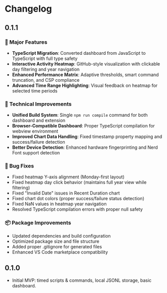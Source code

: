 # Changelog

## 0.1.1

### 🚀 Major Features

- **TypeScript Migration**: Converted dashboard from JavaScript to TypeScript with full type safety
- **Interactive Activity Heatmap**: GitHub-style visualization with clickable day filtering and year navigation
- **Enhanced Performance Matrix**: Adaptive thresholds, smart command truncation, and CSP compliance
- **Advanced Time Range Highlighting**: Visual feedback on heatmap for selected time periods

### 🔧 Technical Improvements

- **Unified Build System**: Single `npm run compile` command for both dashboard and extension
- **Browser-Compatible Dashboard**: Proper TypeScript compilation for webview environment
- **Improved Chart Data Handling**: Fixed timestamp property mapping and success/failure detection
- **Better Device Detection**: Enhanced hardware fingerprinting and Nerd Font support detection

### 🐛 Bug Fixes

- Fixed heatmap Y-axis alignment (Monday-first layout)
- Fixed heatmap day click behavior (maintains full year view while filtering)
- Fixed "Invalid Date" issues in Recent Duration chart
- Fixed chart dot colors (proper success/failure status detection)
- Fixed NaN values in heatmap year navigation
- Resolved TypeScript compilation errors with proper null safety

### 📦 Package Improvements

- Updated dependencies and build configuration
- Optimized package size and file structure
- Added proper .gitignore for generated files
- Enhanced VS Code marketplace compatibility

## 0.1.0

- Initial MVP: timed scripts & commands, local JSONL storage, basic dashboard.
